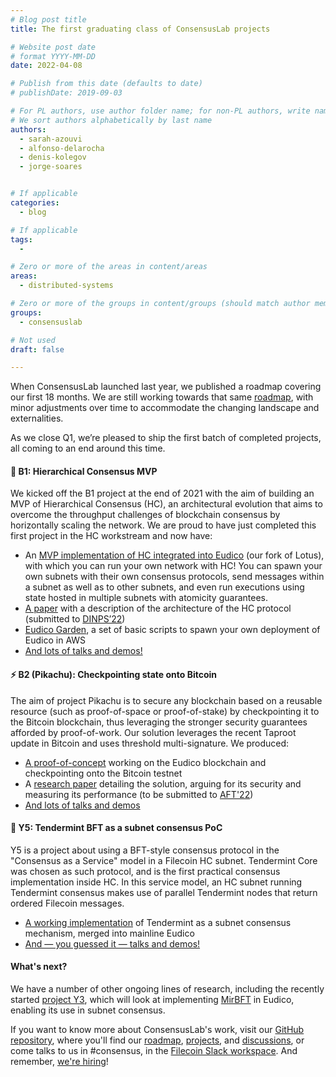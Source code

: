 ```yaml
---
# Blog post title
title: The first graduating class of ConsensusLab projects

# Website post date
# format YYYY-MM-DD
date: 2022-04-08

# Publish from this date (defaults to date)
# publishDate: 2019-09-03

# For PL authors, use author folder name; for non-PL authors, write name as in paper within ""
# We sort authors alphabetically by last name
authors:
  - sarah-azouvi
  - alfonso-delarocha
  - denis-kolegov
  - jorge-soares  


# If applicable
categories:
  - blog

# If applicable
tags:
  -

# Zero or more of the areas in content/areas
areas:
  - distributed-systems

# Zero or more of the groups in content/groups (should match author membership)
groups:
  - consensuslab

# Not used
draft: false

---
```


When ConsensusLab launched last year, we published a roadmap covering our first 18 months. We are still working towards that same [roadmap](https://app.zenhub.com/workspaces/consensuslab-60f84a7fa2395a0011e4134c/roadmap?invite=true), with minor adjustments over time to accommodate the changing landscape and externalities.

As we close Q1, we’re pleased to ship the first batch of completed projects, all coming to an end around this time.

#### 🎄 B1: Hierarchical Consensus MVP

We kicked off the B1 project at the end of 2021 with the aim of building an MVP of Hierarchical Consensus (HC), an architectural evolution that aims to overcome the throughput challenges of blockchain consensus by horizontally scaling the network. We are proud to have just completed this first project in the HC workstream and now have:

* An [MVP implementation of HC integrated into Eudico](https://github.com/filecoin-project/eudico/) (our fork of Lotus), with which you can run your own network with HC! You can spawn your own subnets with their own consensus protocols, send messages within a subnet as well as to other subnets, and even run executions using state hosted in multiple subnets with atomicity guarantees.
* [A paper](/publications/hierarchical-consensus-a-horizontal-scaling-framework-for-blockchains/) with a description of the architecture of the HC protocol (submitted to [DINPS’22](/sites/dinps/))
* [Eudico Garden](https://github.com/filecoin-project/eudico/tree/eudico/eudicogarden), a set of basic scripts to spawn your own deployment of Eudico in AWS
* [And lots of talks and demos!](https://github.com/protocol/ConsensusLab/issues/4)

#### ⚡ B2 (Pikachu): Checkpointing state onto Bitcoin

The aim of project Pikachu is to secure any blockchain based on a reusable resource (such as proof-of-space or proof-of-stake) by checkpointing it to the Bitcoin blockchain, thus leveraging the stronger security guarantees afforded by proof-of-work. Our solution leverages the recent Taproot update in Bitcoin and uses threshold multi-signature. We produced:

* [A proof-of-concept](https://github.com/filecoin-project/eudico/tree/B2-with-failure) working on the Eudico blockchain and checkpointing onto the Bitcoin testnet
* A [research paper](https://www.overleaf.com/read/vxqhmvfzgqkb) detailing the solution, arguing for its security and measuring its performance (to be submitted to [AFT'22](https://aft.acm.org/aft22/index.html))
* [And lots of talks and demos](https://github.com/protocol/ConsensusLab/issues/5)

#### 🌿 Y5: Tendermint BFT as a subnet consensus PoC

Y5 is a project about using a BFT-style consensus protocol in the "Consensus as a Service" model in a Filecoin HC subnet. Tendermint Core was chosen as such protocol, and is the first practical consensus implementation inside HC.  In this service model, an HC subnet running Tendermint consensus makes use of parallel Tendermint nodes that return ordered Filecoin messages.

* [A working implementation](https://github.com/filecoin-project/eudico/tree/eudico/chain/consensus/tendermint) of Tendermint as a subnet consensus mechanism, merged into mainline Eudico
* [And — you guessed it — talks and demos!](https://github.com/protocol/ConsensusLab/issues/14)

#### What's next?

We have a number of other ongoing lines of research, including the recently started [project Y3](https://github.com/protocol/consensuslab/issues/9), which will look at implementing [MirBFT](https://github.com/hyperledger-labs/mirbft) in Eudico, enabling its use in subnet consensus.

If you want to know more about ConsensusLab's work, visit our [GitHub repository](https://github.com/protocol/ConsensusLab/), where you'll find our [roadmap](https://app.zenhub.com/workspaces/consensuslab-60f84a7fa2395a0011e4134c/roadmap?invite=true), [projects](https://github.com/protocol/ConsensusLab/issues?q=is%3Aopen+is%3Aissue+label%3A%22%F0%9F%9A%A7+Project%22), and [discussions](https://github.com/protocol/ConsensusLab/discussions), or come talks to us in #consensus, in the [Filecoin Slack workspace](https://filecoin.io/slack). And remember, [we're hiring](https://boards.greenhouse.io/protocollabs)!
